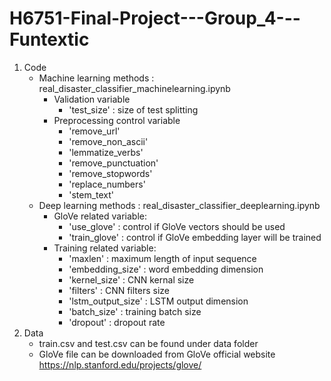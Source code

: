 # H6751-Final-Project---Group_4---Funtextic
1. Code
   - Machine learning methods : real_disaster_classifier_machinelearning.ipynb
      - Validation variable
        - 'test_size'  : size of test splitting
      - Preprocessing control variable
        - 'remove_url'
        - 'remove_non_ascii'
        - 'lemmatize_verbs' 
        - 'remove_punctuation'
        - 'remove_stopwords'
        - 'replace_numbers'
        - 'stem_text'
   - Deep learning methods : real_disaster_classifier_deeplearning.ipynb
      - GloVe related variable:
        - 'use_glove'         : control if GloVe vectors should be used
        - 'train_glove'       : control if GloVe embedding layer will be trained
      - Training related variable:
        - 'maxlen'            : maximum length of input sequence
        - 'embedding_size'    : word embedding dimension
        - 'kernel_size'       : CNN kernal size
        - 'filters'           : CNN filters size
        - 'lstm_output_size'  : LSTM output dimension
        - 'batch_size'        : training batch size
        - 'dropout'           : dropout rate
2. Data 
   - train.csv and test.csv can be found under data folder
   - GloVe file can be downloaded from GloVe official website https://nlp.stanford.edu/projects/glove/
